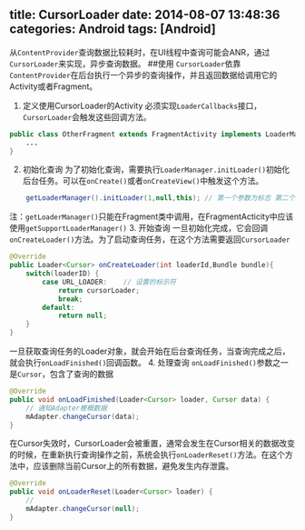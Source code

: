 title: CursorLoader
date: 2014-08-07 13:48:36
categories: Android
tags: [Android]
---
从`ContentProvider`查询数据比较耗时，在UI线程中查询可能会ANR，通过`CursorLoader`来实现，异步查询数据。
##使用
`CursorLoader`依靠`ContentProvider`在后台执行一个异步的查询操作，并且返回数据给调用它的Activity或者Fragment。
1. 定义使用CursorLoader的Activity
    必须实现`LoaderCallbacks`接口，`CursorLoader`会触发这些回调方法。
```java
public class OtherFragment extends FragmentActivity implements LoaderManager.LoaderCallback<Cursor>{
    ...
}
```
2. 初始化查询
    为了初始化查询，需要执行`LoaderManager.initLoader()`初始化后台任务。可以在`onCreate()`或者`onCreateView()`中触发这个方法。
```java
    getLoaderManager().initLoader(1,null,this); // 第一个参数为标志 第二个为可选的参数供Loader构造 第三个为Loader接口
```
注：`getLoaderManager()`只能在Fragment类中调用，在FragmentActicity中应该使用`getSupportLoaderManager()`
3. 开始查询
一旦初始化完成，它会回调`onCreateLoader()`方法。为了启动查询任务，在这个方法需要返回`CursorLoader`
```java
@Override
public Loader<Cursor> onCreateLoader(int loaderId,Bundle bundle){
    switch(loaderID) {
        case URL_LOADER:    // 设置的标示符
            return cursorLoader;
            break;
        default:
            return null;
    }
}
```
一旦获取查询任务的Loader对象，就会开始在后台查询任务，当查询完成之后，就会执行`onLoadFinished()`回调函数。
4. 处理查询
`onLoadFinished()`参数之一是`Cursor`，包含了查询的数据
```java
@Override
public void onLoadFinished(Loader<Cursor> loader, Cursor data) {
    // 通知Adapter梗概数据
    mAdapter.changeCursor(data);
}
```
在Cursor失效时，CursorLoader会被重置，通常会发生在Cursor相关的数据改变的时候，在重新执行查询操作之前，系统会执行`onLoaderReset()`方法。在这个方法中，应该删除当前Cursor上的所有数据，避免发生内存泄露。
```java
@Override
public void onLoaderReset(Loader<Cursor> loader) {
    //
    mAdapter.changeCursor(null);
}
```
